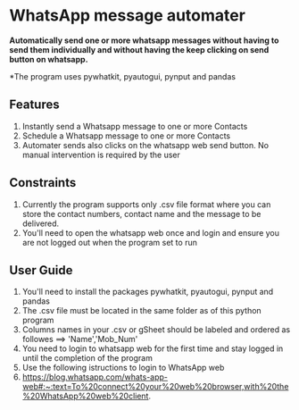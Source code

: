 
# WhatsApp message automater

**Automatically send one or more whatsapp messages without having to send them individually and without having the keep clicking on send button on whatsapp.**

*The program uses pywhatkit, pyautogui, pynput and pandas

## Features

1. Instantly send a Whatsapp message to one or more Contacts
2. Schedule a Whatsapp message to one or more Contacts
3. Automater sends also clicks on the whatsapp web send button. No manual intervention is required by the user

## Constraints
1. Currently the program supports only .csv file format where you can store the contact numbers, contact name and the message to be delivered. 
2. You'll need to open the whatsapp web once and login and ensure you are not logged out when the program set to run


## User Guide
1. You'll need to install the packages pywhatkit, pyautogui, pynput and pandas
2. The .csv file must be located in the same folder as of this python program
3. Columns names in your .csv or gSheet should be labeled and ordered as followes ==>  'Name','Mob_Num'
4. You need to login to whatsapp web for the first time and stay logged in until the completion of the program
5. Use the following istructions to login to WhatsApp web
6. https://blog.whatsapp.com/whats-app-web#:~:text=To%20connect%20your%20web%20browser,with%20the%20WhatsApp%20web%20client.

